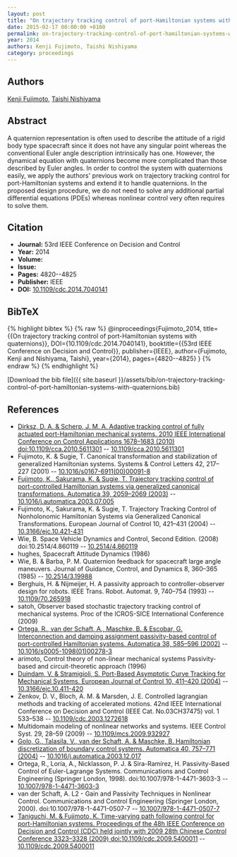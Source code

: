 ```yaml
---
layout: post
title: "On trajectory tracking control of port-Hamiltonian systems with quaternions"
date: 2015-02-17 00:00:00 +0100
permalink: on-trajectory-tracking-control-of-port-hamiltonian-systems-with-quaternions
year: 2014
authors: Kenji Fujimoto, Taishi Nishiyama
category: proceedings
---
```

 
## Authors
[Kenji Fujimoto](authors/kenji-fujimoto), [Taishi Nishiyama](authors/taishi-nishiyama)
 
## Abstract
A quaternion representation is often used to describe the attitude of a rigid body type spacecraft since it does not have any singular point whereas the conventional Euler angle description intrinsically has one. However, the dynamical equation with quaternions become more complicated than those described by Euler angles. In order to control the system with quaternions easily, we apply the authors' previous work on trajectory tracking control for port-Hamiltonian systems and extend it to handle quaternions. In the proposed design procedure, we do not need to solve any additional partial differential equations (PDEs) whereas nonlinear control very often requires to solve them.
 
## Citation
- **Journal:** 53rd IEEE Conference on Decision and Control
- **Year:** 2014
- **Volume:** 
- **Issue:** 
- **Pages:** 4820--4825
- **Publisher:** IEEE
- **DOI:** [10.1109/cdc.2014.7040141](https://doi.org/10.1109/cdc.2014.7040141)
 
## BibTeX
{% highlight bibtex %}
{% raw %}
@inproceedings{Fujimoto_2014,
  title={{On trajectory tracking control of port-Hamiltonian systems with quaternions}},
  DOI={10.1109/cdc.2014.7040141},
  booktitle={{53rd IEEE Conference on Decision and Control}},
  publisher={IEEE},
  author={Fujimoto, Kenji and Nishiyama, Taishi},
  year={2014},
  pages={4820--4825}
}
{% endraw %}
{% endhighlight %}
 
[Download the bib file]({{ site.baseurl }}/assets/bib/on-trajectory-tracking-control-of-port-hamiltonian-systems-with-quaternions.bib)
 
## References
- [Dirksz, D. A. & Scherp, J. M. A. Adaptive tracking control of fully actuated port-Hamiltonian mechanical systems. 2010 IEEE International Conference on Control Applications 1678–1683 (2010) doi:10.1109/cca.2010.5611301](adaptive-tracking-control-of-fully-actuated-port-hamiltonian-mechanical-systems) -- [10.1109/cca.2010.5611301](https://doi.org/10.1109/cca.2010.5611301)
- Fujimoto, K. & Sugie, T. Canonical transformation and stabilization of generalized Hamiltonian systems. Systems &amp; Control Letters 42, 217–227 (2001) -- [10.1016/s0167-6911(00)00091-8](https://doi.org/10.1016/s0167-6911(00)00091-8)
- [Fujimoto, K., Sakurama, K. & Sugie, T. Trajectory tracking control of port-controlled Hamiltonian systems via generalized canonical transformations. Automatica 39, 2059–2069 (2003)](trajectory-tracking-control-of-port-controlled-hamiltonian-systems-via-generalized-canonical-transformations) -- [10.1016/j.automatica.2003.07.005](https://doi.org/10.1016/j.automatica.2003.07.005)
- Fujimoto, K., Sakurama, K. & Sugie, T. Trajectory Tracking Control of Nonholonomic Hamiltonian Systems via Generalized Canonical Transformations. European Journal of Control 10, 421–431 (2004) -- [10.3166/ejc.10.421-431](https://doi.org/10.3166/ejc.10.421-431)
- Wie, B. Space Vehicle Dynamics and Control, Second Edition. (2008) doi:10.2514/4.860119 -- [10.2514/4.860119](https://doi.org/10.2514/4.860119)
- hughes, Spacecraft Attitude Dynamics (1986)
- Wie, B. & Barba, P. M. Quaternion feedback for spacecraft large angle maneuvers. Journal of Guidance, Control, and Dynamics 8, 360–365 (1985) -- [10.2514/3.19988](https://doi.org/10.2514/3.19988)
- Berghuis, H. & Nijmeijer, H. A passivity approach to controller-observer design for robots. IEEE Trans. Robot. Automat. 9, 740–754 (1993) -- [10.1109/70.265918](https://doi.org/10.1109/70.265918)
- satoh, Observer based stochastic trajectory tracking control of mechanical systems. Proc of the ICROS-SICE International Conference (2009)
- [Ortega, R., van der Schaft, A., Maschke, B. & Escobar, G. Interconnection and damping assignment passivity-based control of port-controlled Hamiltonian systems. Automatica 38, 585–596 (2002)](interconnection-and-damping-assignment-passivity-based-control-of-port-controlled-hamiltonian-systems) -- [10.1016/s0005-1098(01)00278-3](https://doi.org/10.1016/s0005-1098(01)00278-3)
- arimoto, Control theory of non-linear mechanical systems Passivity-based and circuit-theoretic approach (1996)
- [Duindam, V. & Stramigioli, S. Port-Based Asymptotic Curve Tracking for Mechanical Systems. European Journal of Control 10, 411–420 (2004)](port-based-asymptotic-curve-tracking-for-mechanical-systems) -- [10.3166/ejc.10.411-420](https://doi.org/10.3166/ejc.10.411-420)
- Zenkov, D. V., Bloch, A. M. & Marsden, J. E. Controlled lagrangian methods and tracking of accelerated motions. 42nd IEEE International Conference on Decision and Control (IEEE Cat. No.03CH37475) vol. 1 533–538 -- [10.1109/cdc.2003.1272618](https://doi.org/10.1109/cdc.2003.1272618)
- Multidomain modeling of nonlinear networks and systems. IEEE Control Syst. 29, 28–59 (2009) -- [10.1109/mcs.2009.932927](https://doi.org/10.1109/mcs.2009.932927)
- [Golo, G., Talasila, V., van der Schaft, A. & Maschke, B. Hamiltonian discretization of boundary control systems. Automatica 40, 757–771 (2004)](hamiltonian-discretization-of-boundary-control-systems) -- [10.1016/j.automatica.2003.12.017](https://doi.org/10.1016/j.automatica.2003.12.017)
- Ortega, R., Loría, A., Nicklasson, P. J. & Sira-Ramírez, H. Passivity-Based Control of Euler-Lagrange Systems. Communications and Control Engineering (Springer London, 1998). doi:10.1007/978-1-4471-3603-3 -- [10.1007/978-1-4471-3603-3](https://doi.org/10.1007/978-1-4471-3603-3)
- van der Schaft, A. L2 - Gain and Passivity Techniques in Nonlinear Control. Communications and Control Engineering (Springer London, 2000). doi:10.1007/978-1-4471-0507-7 -- [10.1007/978-1-4471-0507-7](https://doi.org/10.1007/978-1-4471-0507-7)
- [Taniguchi, M. & Fujimoto, K. Time-varying path following control for port-Hamiltonian systems. Proceedings of the 48h IEEE Conference on Decision and Control (CDC) held jointly with 2009 28th Chinese Control Conference 3323–3328 (2009) doi:10.1109/cdc.2009.5400011](time-varying-path-following-control-for-port-hamiltonian-systems) -- [10.1109/cdc.2009.5400011](https://doi.org/10.1109/cdc.2009.5400011)

